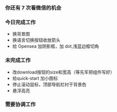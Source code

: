 ### 你还有 7 次看微信的机会

### 今日完成工作

- 换背景图
- 换语言切换按钮收放箭头
- 给 Opensea 加阴影框，加 dot,浅蓝边框切角

### 未完成工作

- 改download按钮的size和宽高（等先军把组件写好）
- 给quick-start 加小图标
- 停止滚动鼠标，顶部导航栏衬于背景色
- 悬浮高亮

### 需要协调工作

